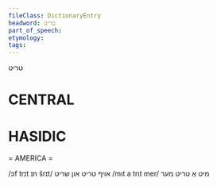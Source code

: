 ```yaml
---
fileClass: DictionaryEntry
headword: טריט
part_of_speech: 
etymology: 
tags: 
---
```

טריט

CENTRAL
========

HASIDIC
=======
= AMERICA = 

/ɔf trɪt ɪn šrɪt/ אויף טריט און שריט
/mɩt a trɩt mer/ מיט אַ טריט מער